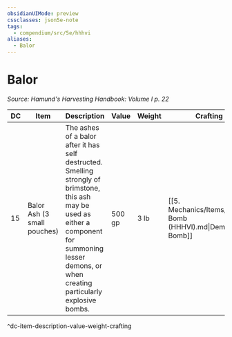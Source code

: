```yaml
---
obsidianUIMode: preview
cssclasses: json5e-note
tags:
  - compendium/src/5e/hhhvi
aliases:
  - Balor
---
```

# Balor
*Source: Hamund's Harvesting Handbook: Volume I p. 22* 

| DC | Item | Description | Value | Weight | Crafting |
|----|------|-------------|-------|--------|----------|
| 15 | Balor Ash (3 small pouches) | The ashes of a balor after it has self destructed. Smelling strongly of brimstone, this ash may be used as either a component for summoning lesser demons, or when creating particularly explosive bombs. | 500 gp | 3 lb | [[5. Mechanics/Items/Demon Bomb (HHHVI).md\|Demon Bomb]] |
^dc-item-description-value-weight-crafting
